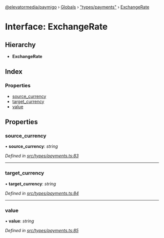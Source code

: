 [@elevatormedia/paymigo](../README.md) › [Globals](../globals.md) › ["types/payments"](../modules/_types_payments_.md) › [ExchangeRate](_types_payments_.exchangerate.md)

# Interface: ExchangeRate

## Hierarchy

-   **ExchangeRate**

## Index

### Properties

-   [source_currency](_types_payments_.exchangerate.md#source_currency)
-   [target_currency](_types_payments_.exchangerate.md#target_currency)
-   [value](_types_payments_.exchangerate.md#value)

## Properties

### source_currency

• **source_currency**: _string_

_Defined in [src/types/payments.ts:83](https://github.com/ELEVATORmedia/paymigo/blob/ae92c39/src/types/payments.ts#L83)_

---

### target_currency

• **target_currency**: _string_

_Defined in [src/types/payments.ts:84](https://github.com/ELEVATORmedia/paymigo/blob/ae92c39/src/types/payments.ts#L84)_

---

### value

• **value**: _string_

_Defined in [src/types/payments.ts:85](https://github.com/ELEVATORmedia/paymigo/blob/ae92c39/src/types/payments.ts#L85)_
